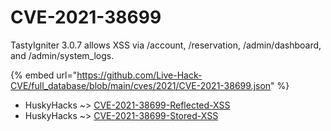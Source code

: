 # CVE-2021-38699

TastyIgniter 3.0.7 allows XSS via /account, /reservation, /admin/dashboard, and /admin/system_logs.

{% embed url="https://github.com/Live-Hack-CVE/full_database/blob/main/cves/2021/CVE-2021-38699.json" %}


* HuskyHacks ~> [CVE-2021-38699-Reflected-XSS](https://zeste.alice-snow.ru/2021/database/cve-2021-38699/cve-2021-38699-reflected-xss-huskyhacks)
* HuskyHacks ~> [CVE-2021-38699-Stored-XSS](https://zeste.alice-snow.ru/2021/database/cve-2021-38699/cve-2021-38699-stored-xss-huskyhacks)